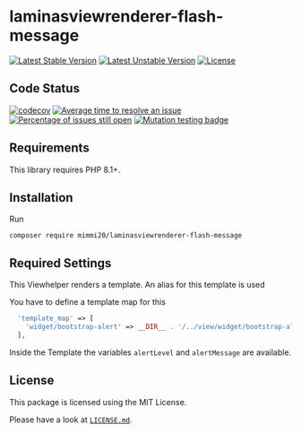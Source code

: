 # laminasviewrenderer-flash-message

[![Latest Stable Version](https://poser.pugx.org/mimmi20/laminasviewrenderer-flash-message/v/stable?format=flat-square)](https://packagist.org/packages/mimmi20/laminasviewrenderer-flash-message)
[![Latest Unstable Version](https://poser.pugx.org/mimmi20/laminasviewrenderer-flash-message/v/unstable?format=flat-square)](https://packagist.org/packages/mimmi20/laminasviewrenderer-flash-message)
[![License](https://poser.pugx.org/mimmi20/laminasviewrenderer-flash-message/license?format=flat-square)](https://packagist.org/packages/mimmi20/laminasviewrenderer-flash-message)

## Code Status

[![codecov](https://codecov.io/gh/mimmi20/laminasviewrenderer-flash-message/branch/master/graph/badge.svg)](https://codecov.io/gh/mimmi20/laminasviewrenderer-flash-message)
[![Average time to resolve an issue](https://isitmaintained.com/badge/resolution/mimmi20/laminasviewrenderer-flash-message.svg)](https://isitmaintained.com/project/mimmi20/laminasviewrenderer-flash-message "Average time to resolve an issue")
[![Percentage of issues still open](https://isitmaintained.com/badge/open/mimmi20/laminasviewrenderer-flash-message.svg)](https://isitmaintained.com/project/mimmi20/laminasviewrenderer-flash-message "Percentage of issues still open")
[![Mutation testing badge](https://img.shields.io/endpoint?style=flat&url=https%3A%2F%2Fbadge-api.stryker-mutator.io%2Fgithub.com%2Fmimmi20%2Flaminasviewrenderer-flash-message%2Fmaster)](https://dashboard.stryker-mutator.io/reports/github.com/mimmi20/laminasviewrenderer-flash-message/master)

## Requirements

This library requires PHP 8.1+.

## Installation

Run

```shell
composer require mimmi20/laminasviewrenderer-flash-message
```

## Required Settings

This Viewhelper renders a template. An alias for this template is used

You have to define a template map for this

```php
  'template_map' => [
    'widget/bootstrap-alert' => __DIR__ . '/../view/widget/bootstrap-alert',
  ],
```

Inside the Template the variables `alertLevel` and `alertMessage` are available.

## License

This package is licensed using the MIT License.

Please have a look at [`LICENSE.md`](LICENSE.md).
